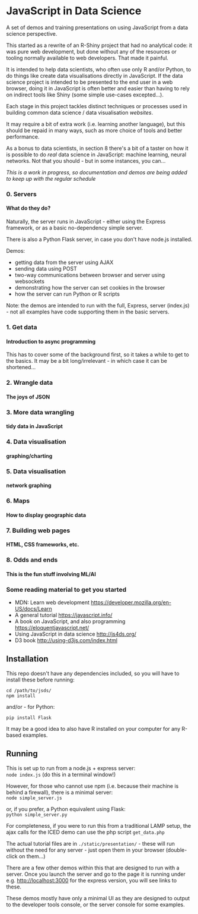 JavaScript in Data Science
==========================

A set of demos and training presentations on using JavaScript from a data science perspective.

This started as a rewrite of an R-Shiny project that had no analytical code: it was pure web development, but done without any of the resources or tooling normally available to web developers. That made it painful.

It is intended to help data scientists, who often use only R and/or Python, to do things like create data visualisations directly in JavaScript. If the data science project is intended to be presented to the end user in a web browser, doing it in JavaScript is often better and easier than having to rely on indirect tools like Shiny (some simple use-cases excepted...).

Each stage in this project tackles distinct techniques or processes used in building common data science / data visualisation *websites*.

It may require a bit of extra work (i.e. learning another language), but this should be repaid in many ways, such as more choice of tools and better performance.

As a bonus to data scientists, in section 8 there's a bit of a taster on how it is possible to do *real* data science in JavaScript: machine learning, neural networks. Not that you should - but in some instances, you can...

_This is a work in progress, so documentation and demos are being added to keep up with the regular schedule_

<h3>0. Servers</h3>
<h4 class="highlighted">What do they do?</h4>
Naturally, the server runs in JavaScript - either using the Express framework, or as a basic no-dependency simple server.

There is also a Python Flask server, in case you don't have node.js installed.

Demos: 
- getting data from the server using AJAX
- sending data using POST
- two-way communications between browser and server using websockets
- demonstrating how the server can set cookies in the browser
- how the server can run Python or R scripts

Note: the demos are intended to run with the full, Express, server (index.js) - not all examples have code supporting them in the basic servers.


<h3>1. Get data</h3>
<h4 class="highlighted">Introduction to async programming</h4>
This has to cover some of the background first, so it takes a while to get to the basics. It may be a bit long/irrelevant - in which case it can be shortened...

<h3>2. Wrangle data</h3>
<h4 class="highlighted">The joys of JSON</h4>

<h3>3. More data wrangling</h3>
<h4 class="highlighted">tidy data in JavaScript</h4>

<h3>4. Data visualisation</h3>
<h4 class="highlighted">graphing/charting</h4>

<h3>5. Data visualisation</h3>
<h4 class="highlighted">network graphing</h4>

<h3>6. Maps</h3>
<h4 class="highlighted">How to display geographic data</h4>

<h3>7. Building web pages</h3>
<h4 class="highlighted">HTML, CSS frameworks, etc.</h4>

<h3>8. Odds and ends</h3>
<h4 class="highlighted">This is the fun stuff involving ML/AI</h4>

<h3>Some reading material to get you started</h3>
<ul>
<li>MDN: Learn web development <a href="https://developer.mozilla.org/en-US/docs/Learn">https://developer.mozilla.org/en-US/docs/Learn</a></li>
<li>A general tutorial <a href="https://javascript.info/">https://javascript.info/</a></li>
<li>A book on JavaScript, and also programming <a href="https://eloquentjavascript.net/">https://eloquentjavascript.net/</a></li>
<li>Using JavaScript in data science <a href="http://js4ds.org/">http://js4ds.org/</a></li>
<li>D3 book <a href="http://using-d3js.com/index.html">http://using-d3js.com/index.html</a></li>
</ul>



Installation
------------
This repo doesn't have any dependencies included, so you will have to install these before running:

`cd /path/to/jsds/`<br />
`npm install`


and/or - for Python:

`pip install Flask`

It may be a good idea to also have R installed on your computer for any R-based examples.


Running
-------

This is set up to run from a node.js + express server: <br />
`node index.js` (do this in a terminal window!)

However, for those who cannot use npm (i.e. because their machine is behind a firewall), there is a minimal server: <br />
`node simple_server.js`

or, if you prefer, a Python equivalent using Flask: <br />
`python simple_server.py`

For completeness, if you were to run this from a traditional LAMP setup, the ajax calls for the ICED demo can use the php script `get_data.php`

The actual tutorial files are in `./static/presentation/` - these will run without the need for any server - just open them in your browser (double-click on them...)

There are a few other demos within this that are designed to run with a server. 
Once you launch the server and go to the page it is running under e.g. [http://localhost:3000](http://localhost:3000) for the express version, you will see links to these.

These demos mostly have only a minimal UI as they are designed to output to the developer tools console, or the server console for some examples.

